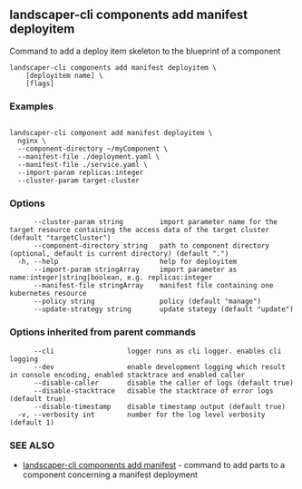 ## landscaper-cli components add manifest deployitem


Command to add a deploy item skeleton to the blueprint of a component

```
landscaper-cli components add manifest deployitem \
    [deployitem name] \
    [flags]
```

### Examples

```

landscaper-cli component add manifest deployitem \
  nginx \
  --component-directory ~/myComponent \
  --manifest-file ./deployment.yaml \
  --manifest-file ./service.yaml \
  --import-param replicas:integer
  --cluster-param target-cluster

```

### Options

```
      --cluster-param string         import parameter name for the target resource containing the access data of the target cluster (default "targetCluster")
      --component-directory string   path to component directory (optional, default is current directory) (default ".")
  -h, --help                         help for deployitem
      --import-param stringArray     import parameter as name:integer|string|boolean, e.g. replicas:integer
      --manifest-file stringArray    manifest file containing one kubernetes resource
      --policy string                policy (default "manage")
      --update-strategy string       update stategy (default "update")
```

### Options inherited from parent commands

```
      --cli                  logger runs as cli logger. enables cli logging
      --dev                  enable development logging which result in console encoding, enabled stacktrace and enabled caller
      --disable-caller       disable the caller of logs (default true)
      --disable-stacktrace   disable the stacktrace of error logs (default true)
      --disable-timestamp    disable timestamp output (default true)
  -v, --verbosity int        number for the log level verbosity (default 1)
```

### SEE ALSO

* [landscaper-cli components add manifest](landscaper-cli_components_add_manifest.md)	 - command to add parts to a component concerning a manifest deployment

